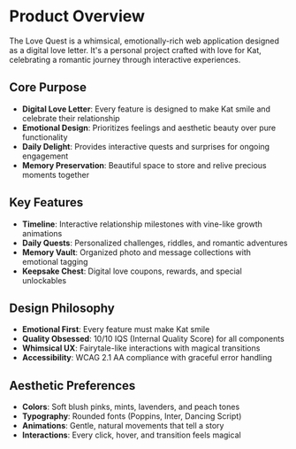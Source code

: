 # Product Overview

The Love Quest is a whimsical, emotionally-rich web application designed as a digital love letter. It's a personal project crafted with love for Kat, celebrating a romantic journey through interactive experiences.

## Core Purpose
- **Digital Love Letter**: Every feature is designed to make Kat smile and celebrate their relationship
- **Emotional Design**: Prioritizes feelings and aesthetic beauty over pure functionality
- **Daily Delight**: Provides interactive quests and surprises for ongoing engagement
- **Memory Preservation**: Beautiful space to store and relive precious moments together

## Key Features
- **Timeline**: Interactive relationship milestones with vine-like growth animations
- **Daily Quests**: Personalized challenges, riddles, and romantic adventures
- **Memory Vault**: Organized photo and message collections with emotional tagging
- **Keepsake Chest**: Digital love coupons, rewards, and special unlockables

## Design Philosophy
- **Emotional First**: Every feature must make Kat smile
- **Quality Obsessed**: 10/10 IQS (Internal Quality Score) for all components
- **Whimsical UX**: Fairytale-like interactions with magical transitions
- **Accessibility**: WCAG 2.1 AA compliance with graceful error handling

## Aesthetic Preferences
- **Colors**: Soft blush pinks, mints, lavenders, and peach tones
- **Typography**: Rounded fonts (Poppins, Inter, Dancing Script)
- **Animations**: Gentle, natural movements that tell a story
- **Interactions**: Every click, hover, and transition feels magical